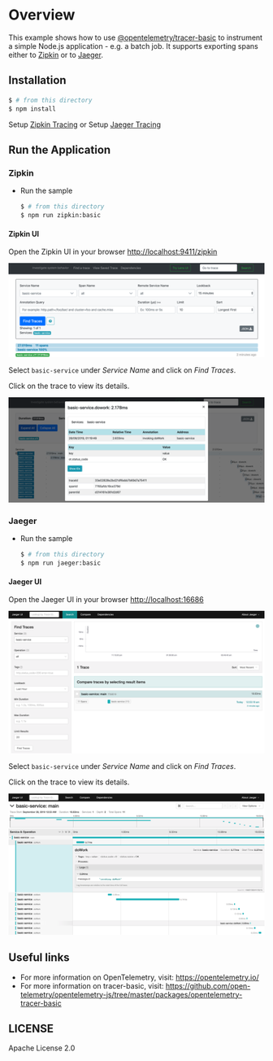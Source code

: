 # Overview

This example shows how to use [@opentelemetry/tracer-basic](https://github.com/open-telemetry/opentelemetry-js/tree/master/packages/opentelemetry-tracer-basic) to instrument a simple Node.js application - e.g. a batch job.
It supports exporting spans either to [Zipkin](https://zipkin.io) or to [Jaeger](https://www.jaegertracing.io).

## Installation

```sh
$ # from this directory
$ npm install
```

Setup [Zipkin Tracing](https://zipkin.io/pages/quickstart.html)
or
Setup [Jaeger Tracing](https://www.jaegertracing.io/docs/latest/getting-started/#all-in-one)

## Run the Application

### Zipkin

 - Run the sample

   ```sh
   $ # from this directory
   $ npm run zipkin:basic
   ```

#### Zipkin UI
Open the Zipkin UI in your browser [http://localhost:9411/zipkin](http://localhost:9411/zipkin)

<p align="center"><img src="./images/zipkin-ui-list.png?raw=true"/></p>

Select `basic-service` under *Service Name* and click on *Find Traces*.

Click on the trace to view its details.

<p align="center"><img src="./images/zipkin-ui-detail.png?raw=true"/></p>

### Jaeger

 - Run the sample

   ```sh
   $ # from this directory
   $ npm run jaeger:basic
   ```

#### Jaeger UI

Open the Jaeger UI in your browser [http://localhost:16686](http://localhost:16686)

<p align="center"><img src="images/jaeger-ui-list.png?raw=true"/></p>

Select `basic-service` under *Service Name* and click on *Find Traces*.

Click on the trace to view its details.

<p align="center"><img src="./images/jaeger-ui-detail.png?raw=true"/></p>

## Useful links
- For more information on OpenTelemetry, visit: <https://opentelemetry.io/>
- For more information on tracer-basic, visit: <https://github.com/open-telemetry/opentelemetry-js/tree/master/packages/opentelemetry-tracer-basic>

## LICENSE

Apache License 2.0
